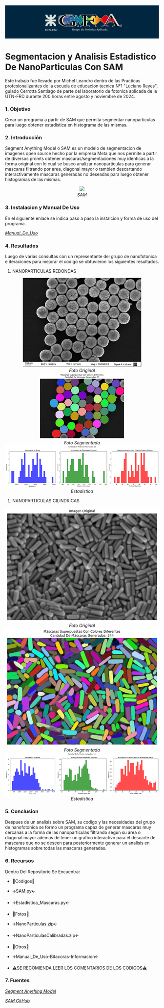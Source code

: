 ![](img/GFA-logo1.png)

# Segmentacion y Analisis Estadistico De NanoParticulas Con SAM 

Este trabajo fue llevado por Michel Leandro dentro de las Practicas profesionalizantes de la escuela de educacion tecnica N°1 "Luciano Reyes", guiado Cerrotta Santiago de parte del laboratorio de fotonica aplicada de la UTN-FRD durante 200 horas entre agosto y noviembre de 2024.

### 1. Objetivo

Crear un programa a partir de SAM que permita segmentar nanoparticulas para luego obtener estadistica en histograma de las mismas.

### 2. Introducción

Segment Anything Model o SAM es un modelo de segmentacion de imagenes open source hecho por la empresa Meta que nos permite a partir de diversos promts obtener mascaras/segmentaciones muy identicas a la forma original con lo cual se busco analizar nanoparticulas para generar mascaras filtrando por area, diagonal mayor o tambien descartando interactivamente mascaras generadas no deseadas para luego obtener histogramas de las mismas.

<div align="center">
	<img src="/img/0.gif">
</div>
<div align="center">
	<em> SAM </em>
</div>
	
### 3. Instalacion y Manual De Uso

En el siguiente enlace se indica paso a paso la instalcion y forma de uso del programa.

_[Manual_De_Uso](https://github.com/Leandrituw/Segmentacion-Y-Analisis-Estadistico-De-NanoParticulas-Con-SAM/blob/main/Otros/Manual_De_Uso_SAM.pdf)_

### 4. Resultados

Luego de varias consultas con un representante del grupo de nanofotonica e iteraciones para mejorar el codigo se obtuvieron los siguientes resultados.

1. NANOPARTICULAS REDONDAS

<div align="center">
	<img src="/img/1.png">
</div>
<div align="center">
	<em> Foto Original </em>
</div>

<div align="center">
	<img src="/img/2.png">
</div>
<div align="center">
	<em> Foto Segmentada </em>
</div>

<div align="center">
	<img src="/img/3.png">
</div>
<div align="center">
	<em> Estadistica </em>
</div>


1. NANOPARTICULAS CILINDRICAS

<div align="center">
	<img src="/img/4.png">
</div>
<div align="center">
	<em> Foto Original </em>
</div>

<div align="center">
	<img src="/img/5.png">
</div>
<div align="center">
	<em> Foto Segmentada </em>
</div>

<div align="center">
	<img src="/img/6.png">
</div>
<div align="center">
	<em> Estadistica </em>
</div>

### 5. Conclusion 

Despues de un analisis sobre SAM, su codigo y las necesidades del grupo de nanofotonica se formo un programa capaz de generar mascaras muy cercanas a la forma de las nanoparticulas filtrando segun su area o diagonal mayor ademas de tener un grafico interactivo para el descarte de mascaras que no se deseen para posteriormente generar un analisis en histogramas sobre todas las mascaras generadas.

### 6. Recursos 

Dentro Del Repositorio Se Encuentra: 
* 📂Codigos📂 
* 🡪SAM.py🡨
* 🡪Estadistica_Mascaras.py🡨
* 📂Fotos📂
* 🡪NanoParticulas.zip🡨
* 🡪NanoParticulasCalibradas.zip🡨
* 📂Otros📂
* 🡪Manual_De_Uso-Bitacoras-Informacion🡨
  
* ⚠️SE RECOMIENDA LEER LOS COMENTARIOS DE LOS CODIGOS⚠️

### 7. Fuentes

_[Segment Anything Model](https://segment-anything.com/)_

_[SAM GitHub](https://github.com/facebookresearch/segment-anything)_
